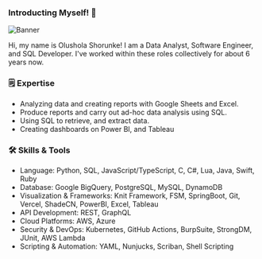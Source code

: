 ### Introducting Myself! 👋

![Banner](https://github.com/user-attachments/assets/10ef422b-b07b-4aef-bead-20e462a0bf6c)

Hi, my name is Olushola Shorunke! I am a Data Analyst, Software Engineer, and SQL Developer. I've worked within these roles collectively for about 6 years now.

### 🗒️ Expertise
- Analyzing data and creating reports with Google Sheets and Excel.
- Produce reports and carry out ad-hoc data analysis using SQL.
- Using SQL to retrieve, and extract data.
- Creating dashboards on Power BI, and Tableau

### 🛠️ Skills & Tools
- Language: Python, SQL, JavaScript/TypeScript, C, C#, Lua, Java, Swift, Ruby
- Database: Google BigQuery, PostgreSQL, MySQL, DynamoDB
- Visualization & Frameworks: Knit Framework, FSM, SpringBoot, Git, Vercel, ShadeCN, PowerBI, Excel, Tableau
- API Development: REST, GraphQL
- Cloud Platforms: AWS, Azure
- Security & DevOps: Kubernetes, GitHub Actions, BurpSuite, StrongDM, JUnit, AWS Lambda
- Scripting & Automation: YAML, Nunjucks, Scriban, Shell Scripting

<!--
**oshorunke1/oshorunke1** is a ✨ _special_ ✨ repository because its `README.md` (this file) appears on your GitHub profile.

Here are some ideas to get you started:

- 🔭 I’m currently working on ...
- 🌱 I’m currently learning ...
- 👯 I’m looking to collaborate on ...

- 🤔 I’m looking for help with ...
- 💬 Ask me about ...
- 📫 How to reach me: ...
- 😄 Pronouns: ...
- ⚡ Fun fact: ...
-->
